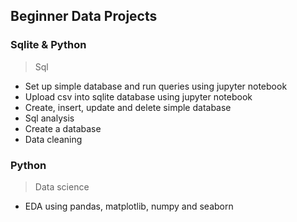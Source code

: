 ## Beginner Data Projects

### Sqlite & Python
> Sql
- Set up simple database and run queries using jupyter notebook
- Upload csv into sqlite database using jupyter notebook
- Create, insert, update and delete simple database
- Sql analysis
- Create a database
- Data cleaning

### Python
> Data science
- EDA using pandas, matplotlib, numpy and seaborn

<br />
